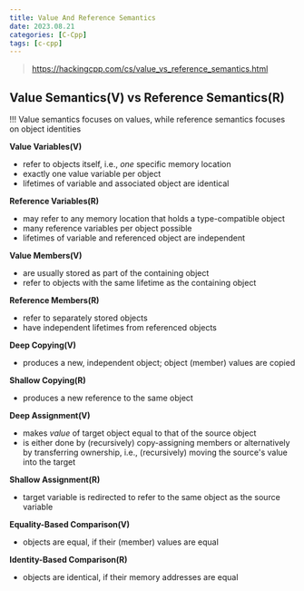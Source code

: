 ```yaml
---
title: Value And Reference Semantics
date: 2023.08.21
categories: [C-Cpp]
tags: [c-cpp]
---
```


> https://hackingcpp.com/cs/value_vs_reference_semantics.html

## Value Semantics(V) vs Reference Semantics(R)

!!! Value semantics focuses on values, while reference semantics focuses on object identities

**Value Variables(V)**

-   refer to objects itself, i.e., _one_ specific memory location
-   exactly one value variable per object
-   lifetimes of variable and associated object are identical

**Reference Variables(R)**

-   may refer to any memory location that holds a type-compatible object
-   many reference variables per object possible
-   lifetimes of variable and referenced object are independent

**Value Members(V)** 

-   are usually stored as part of the containing object
-   refer to objects with the same lifetime as the containing object

**Reference Members(R)**

-   refer to separately stored objects
-   have independent lifetimes from referenced objects

**Deep Copying(V)** 

-   produces a new, independent object; object (member) values are copied

**Shallow Copying(R)**

-   produces a new reference to the same object

**Deep Assignment(V)** 

-   makes _value_ of target object equal to that of the source object
-   is either done by (recursively) copy-assigning members or alternatively by transferring ownership, i.e., (recursively) moving the source's value into the target

**Shallow Assignment(R)**

-   target variable is redirected to refer to the same object as the source variable

**Equality-Based Comparison(V)** 

-   objects are equal, if their (member) values are equal

**Identity-Based Comparison(R)**

-   objects are identical, if their memory addresses are equal


